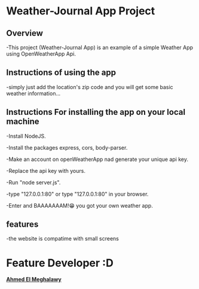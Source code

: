 # Weather-Journal App Project

## Overview
-This project (Weather-Journal App) is an example of a simple Weather App using OpenWeatherApp Api.

## Instructions of using the app
-simply just add the location's zip code and you will get some basic weather information...

## Instructions For installing the app on your local machine

-Install NodeJS.

-Install the packages express, cors, body-parser.

-Make an account on openWeatherApp nad generate your unique api key.

-Replace the api key with yours.

-Run "node server.js".

-type "127.0.0.1:80" or type "127.0.0.1:80" in your browser.

-Enter and BAAAAAAAM!😁 you got your own weather app.

## features
-the website is compatime with small screens


# Feature Developer :D
**[Ahmed El Meghalawy](https://github.com/AhmedElmeghalawy/)**
